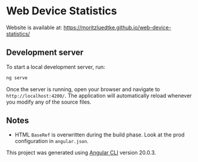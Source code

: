 # Web Device Statistics

Website is available at: https://moritzluedtke.github.io/web-device-statistics/


## Development server


To start a local development server, run:

```bash
ng serve
```

Once the server is running, open your browser and navigate to `http://localhost:4200/`. The application will automatically reload whenever you modify any of the source files.

## Notes
- HTML `BaseRef` is overwritten during the build phase. Look at the prod configuration in `angular.json`.

This project was generated using [Angular CLI](https://github.com/angular/angular-cli) version 20.0.3.
